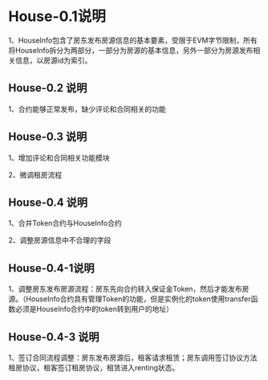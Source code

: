 # House-0.1说明

1、HouseInfo包含了房东发布房源信息的基本要素，受限于EVM字节限制，所有将HouseInfo拆分为两部分，一部分为房源的基本信息，另外一部分为房源发布相关信息，以房源id为索引。

## House-0.2 说明

1、合约能够正常发布，缺少评论和合同相关的功能

## House-0.3 说明

1、增加评论和合同相关功能模块

2、微调租房流程

## House-0.4 说明

1、合并Token合约与HouseInfo合约

2、调整房源信息中不合理的字段

## House-0.4-1说明

1、调整房东发布房源流程：房东先向合约转入保证金Token，然后才能发布房源。（HouseInfo合约具有管理Token的功能，但是实例化的token使用transfer函数必须是HouseInfo合约中的token转到用户的地址）

## House-0.4-3 说明

1、签订合同流程调整：房东发布房源后，租客请求租赁；房东调用签订协议方法租房协议，租客签订租房协议，租赁进入renting状态。



